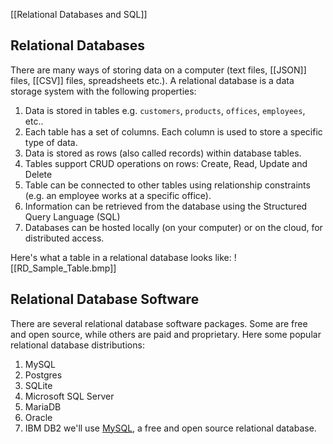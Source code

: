 [[Relational Databases and SQL]]

## Relational Databases
There are many ways of storing data on a computer (text files, [[JSON]] files, [[CSV]] files, spreadsheets etc.). A relational database is a data storage system with the following properties:

1. Data is stored in tables e.g. `customers`, `products`, `offices`, `employees`, etc..
2. Each table has a set of columns. Each column is used to store a specific type of data.
3. Data is stored as rows (also called records) within database tables.
4. Tables support CRUD operations on rows: Create, Read, Update and Delete
5. Table can be connected to other tables using relationship constraints (e.g. an employee works at a specific office).
6. Information can be retrieved from the database using the Structured Query Language (SQL)
7. Databases can be hosted locally (on your computer) or on the cloud, for distributed access.

Here's what a table in a relational database looks like:
![[RD_Sample_Table.bmp]]
## Relational Database Software
There are several relational database software packages. Some are free and open source, while others are paid and proprietary. Here some popular relational database distributions:
1. MySQL
2. Postgres
3. SQLite
4. Microsoft SQL Server
5. MariaDB
6. Oracle
7. IBM DB2
we'll use [MySQL](https://jovian.com/outlink?url=https%3A%2F%2Fwww.mysql.com%2F), a free and open source relational database.